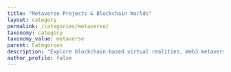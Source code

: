 ```yaml
---
title: "Metaverse Projects & Blockchain Worlds"
layout: category
permalink: /categories/metaverse/
taxonomy: category
taxonomy_value: metaverse
parent: Categories
description: "Explore blockchain-based virtual realities, Web3 metaverse projects, and immersive digital ownership."
author_profile: false
---
```

